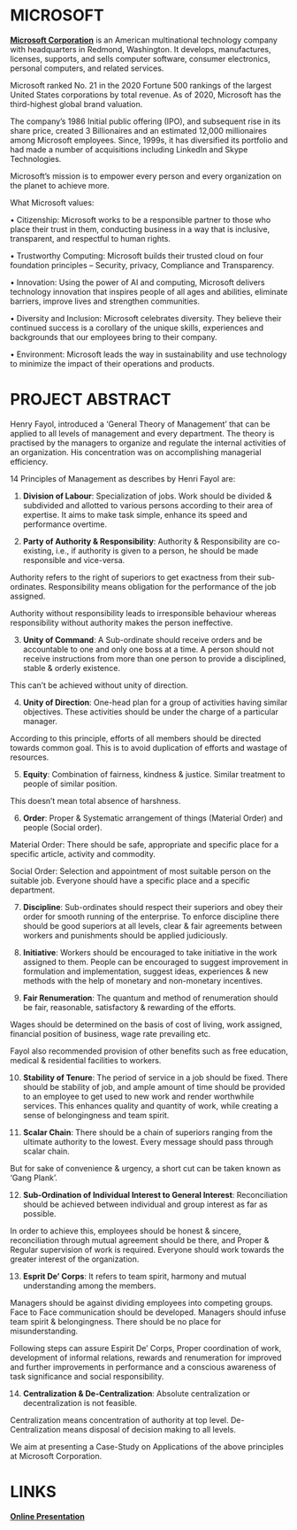# MICROSOFT

[**Microsoft Corporation**](https://www.microsoft.com/en-in) is an American multinational technology company with headquarters in Redmond, Washington. It develops, manufactures, licenses, supports, and sells computer software, consumer electronics, personal computers, and related services.

Microsoft ranked No. 21 in the 2020 Fortune 500 rankings of the largest United States corporations by total revenue. As of 2020, Microsoft has the third-highest global brand valuation.

The company’s 1986 Initial public offering (IPO), and subsequent rise in its share price, created 3 Billionaires and an estimated 12,000 millionaires among Microsoft employees. Since, 1999s, it has diversified its portfolio and had made a number of acquisitions including LinkedIn and Skype Technologies.

Microsoft’s mission is to empower every person and every organization on the planet to achieve more.

What Microsoft values:

•	Citizenship: Microsoft works to be a responsible partner to those who place their trust in them, conducting business in a way that is inclusive, transparent, and respectful to human rights.

•	Trustworthy Computing: Microsoft builds their trusted cloud on four foundation principles – Security, privacy, Compliance and Transparency.

•	Innovation: Using the power of AI and computing, Microsoft delivers technology innovation that inspires people of all ages and abilities, eliminate barriers, improve lives and strengthen communities.

•	Diversity and Inclusion: Microsoft celebrates diversity. They believe their continued success is a corollary of the unique skills, experiences and backgrounds that our employees bring to their company.

•	Environment: Microsoft leads the way in sustainability and use technology to minimize the impact of their operations and products.

# PROJECT ABSTRACT

Henry Fayol, introduced a ‘General Theory of Management’ that can be applied to all levels of management and every department. The theory is practised by the managers to organize and regulate the internal activities of an organization. His concentration was on accomplishing managerial efficiency.

14 Principles of Management as describes by Henri Fayol are:

1.	**Division of Labour**: Specialization of jobs. Work should be divided & subdivided and allotted to various persons according to their area of expertise. It aims to make task simple, enhance its speed and performance overtime.

2.	**Party of Authority & Responsibility**: Authority & Responsibility are co-existing, i.e., if authority is given to a person, he should be made responsible and vice-versa.

Authority refers to the right of superiors to get exactness from their sub-ordinates.
Responsibility means obligation for the performance of the job assigned.

Authority without responsibility leads to irresponsible behaviour whereas responsibility without authority makes the person ineffective.

3.	**Unity of Command**: A Sub-ordinate should receive orders and be accountable to one and only one boss at a time. A person should not receive instructions from more than one person to provide a disciplined, stable & orderly existence.

This can’t be achieved without unity of direction.

4.	**Unity of Direction**: One-head plan for a group of activities having similar objectives. These activities should be under the charge of a particular manager.

According to this principle, efforts of all members should be directed towards common goal. This is to avoid duplication of efforts and wastage of resources.

5.	**Equity**: Combination of fairness, kindness & justice. Similar treatment to people of similar position.

This doesn’t mean total absence of harshness.

6.	**Order**: Proper & Systematic arrangement of things (Material Order) and people (Social order).

Material Order: There should be safe, appropriate and specific place for a specific article, activity and commodity.

Social Order: Selection and appointment of most suitable person on the suitable job. Everyone should have a specific place and a specific department.

7.	**Discipline**: Sub-ordinates should respect their superiors and obey their order for smooth running of the enterprise. To enforce discipline there should be good superiors at all levels, clear & fair agreements between workers and punishments should be applied judiciously.

8.	**Initiative**: Workers should be encouraged to take initiative in the work assigned to them. People can be encouraged to suggest improvement in formulation and implementation, suggest ideas, experiences & new methods with the help of monetary and non-monetary incentives.

9.	**Fair Renumeration**: The quantum and method of renumeration should be fair, reasonable, satisfactory & rewarding of the efforts.

Wages should be determined on the basis of cost of living, work assigned, financial position of business, wage rate prevailing etc.

Fayol also recommended provision of other benefits such as free education, medical & residential facilities to workers.

10.	**Stability of Tenure**: The period of service in a job should be fixed. There should be stability of job, and ample amount of time should be provided to an employee to get used to new work and render worthwhile services. This enhances quality and quantity of work, while creating a sense of belongingness and team spirit.

11.	**Scalar Chain**: There should be a chain of superiors ranging from the ultimate authority to the lowest. Every message should pass through scalar chain.

But for sake of convenience & urgency, a short cut can be taken known as ‘Gang Plank’.

12.	**Sub-Ordination of Individual Interest to General Interest**: Reconciliation should be achieved between individual and group interest as far as possible.

In order to achieve this, employees should be honest & sincere, reconciliation through mutual agreement should be there, and Proper & Regular supervision of work is required. Everyone should work towards the greater interest of the organization.

13.	**Esprit De’ Corps**: It refers to team spirit, harmony and mutual understanding among the members.

Managers should be against dividing employees into competing groups. Face to Face communication should be developed. Managers should infuse team spirit & belongingness. There should be no place for misunderstanding.

Following steps can assure Espirit De’ Corps, Proper coordination of work, development of informal relations, rewards and renumeration for improved and further improvements in performance and a conscious awareness of task significance and social responsibility.

14.	**Centralization & De-Centralization**: Absolute centralization or decentralization is not feasible.

Centralization means concentration of authority at top level.
De-Centralization means disposal of decision making to all levels.

We aim at presenting a Case-Study on Applications of the above principles at Microsoft Corporation.

# LINKS

[**Online Presentation**](https://www.canva.com/design/DAEbJIqbBag/KCjNr29nqYaFFRcXCvfWGA/view)

